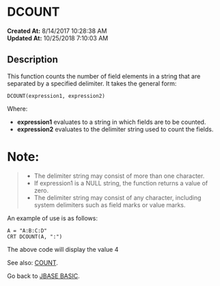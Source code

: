 # DCOUNT

**Created At:** 8/14/2017 10:28:38 AM  
**Updated At:** 10/25/2018 7:10:03 AM  


## Description

This function counts the number of field elements in a string that are separated by a specified delimiter. It takes the general form:

```
DCOUNT(expression1, expression2)
```

Where:

- **expression1** evaluates to a string in which fields are to be counted.
- **expression2** evaluates to the delimiter string used to count the fields.


# Note:


> - The delimiter string may consist of more than one character.
> - If expression1 is a NULL string, the function returns a value of zero.
> - The delimiter string may consist of any character, including system delimiters such as field marks or value marks.


An example of use is as follows:

```
A = "A:B:C:D"
CRT DCOUNT(A, ":")
```

The above code will display the value 4



See also: [COUNT](266861-count).

Go back to [JBASE BASIC](263498-jbase-basic).
